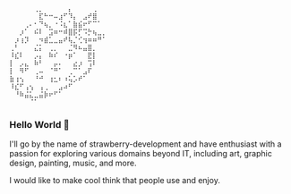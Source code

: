 ```
⠀⠀⠀⠀⠀⢀⡀⠀⠀⠀⠀⠀⡄⠀⠀⠀⠀⢀⠀⠀
⠀⠀⠀⠀⠀⠀⣏⠓⠒⠤⣰⠋⠹⡄⠀⣠⠞⣿⠀⠀
⠀⠀⠀⢀⠄⠂⠙⢦⡀⠐⠨⣆⠁⣷⣮⠖⠋⠉⠁⠀
⠀⠀⡰⠁⠀⠮⠇⠀⣩⠶⠒⠾⣿⡯⡋⠩⡓⢦⣀⡀
⠀⡰⢰⡹⠀⠀⠲⣾⣁⣀⣤⠞⢧⡈⢊⢲⠶⠶⠛⠁
⢀⠃⠀⠀⠀⣌⡅⠀⢀⡀⠀⠀⣈⠻⠦⣤⣿⡀⠀⠀
⠸⣎⠇⠀⠀⡠⡄⠀⠷⠎⠀⠐⡶⠁⠀⠀⣟⡇⠀⠀
⡇⠀⡠⣄⠀⠷⠃⠀⠀⡤⠄⠀⠀⣔⡰⠀⢩⠇⠀⠀
⡇⠀⠻⠋⠀⢀⠤⠀⠈⠛⠁⠀⢀⠉⠁⣠⠏⠀⠀⠀
⣷⢰⢢⠀⠀⠘⠚⠀⢰⣂⠆⠰⢥⡡⠞⠁⠀⠀⠀⠀
⠸⣎⠋⢠⢢⠀⢠⢀⠀⠀⣠⠴⠋⠀⠀⠀⠀⠀⠀⠀
⠀⠘⠷⣬⣅⣀⣬⡷⠖⠋⠁⠀⠀⠀⠀⠀⠀⠀⠀⠀
⠀⠀⠀⠀⠈⠁⠀⠀⠀⠀⠀⠀⠀⠀⠀⠀⠀⠀⠀⠀
```
### Hello World 👋

I'll go by the name of strawberry-development and have enthusiast with a passion for exploring various domains beyond IT, including art, graphic design, painting, music, and more.


I would like to make cool think that people use and enjoy.
